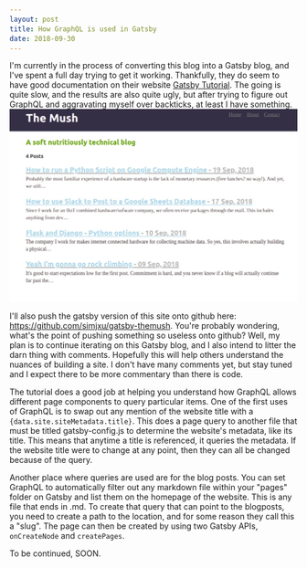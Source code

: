 ```yaml
---
layout: post
title: How GraphQL is used in Gatsby
date: 2018-09-30
---
```


I'm currently in the process of converting this blog into a Gatsby blog, and I've spent a full day trying to get it working. Thankfully, they do seem to have good documentation on their website <a href="https://www.gatsbyjs.org/tutorial/">Gatsby Tutorial</a>. The going is quite slow, and the results are also quite ugly, but after trying to figure out GraphQL and aggravating myself over backticks, at least I have something.
![gatsby-1](https://raw.githubusercontent.com/simjxu/simjxu.github.io/gh-pages/img/gatsby1.jpg)

I'll also push the gatsby version of this site onto github here: https://github.com/simjxu/gatsby-themush. You're probably wondering, what's the point of pushing something so useless onto github?  Well, my plan is to continue iterating on this Gatsby blog, and I also intend to litter the darn thing with comments. Hopefully this will help others understand the nuances of building a site. I don't have many comments yet, but stay tuned and I expect there to be more commentary than there is code.

The tutorial does a good job at helping you understand how GraphQL allows different page components to query particular items. One of the first uses of GraphQL is to swap out any mention of the website title with a `{data.site.siteMetadata.title}`. This does a page query to another file that must be titled gatsby-config.js to determine the website's metadata, like its title. This means that anytime a title is referenced, it queries the metadata. If the website title were to change at any point, then they can all be changed because of the query.

Another place where queries are used are for the blog posts. You can set GraphQL to automatically filter out any markdown file within your "pages" folder on Gatsby and list them on the homepage of the website. This is any file that ends in .md. To create that query that can point to the blogposts, you need to create a path to the location, and for some reason they call this a "slug". The page can then be created by using two Gatsby APIs, `onCreateNode` and `createPages`. 

To be continued, SOON.
